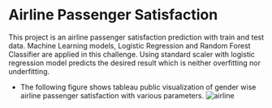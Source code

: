 # Airline Passenger Satisfaction
This project is an airline passenger satisfaction prediction with train and test data.  Machine Learning models, Logistic Regression and Random Forest Classifier are applied in this challenge.  Using standard scaler with logistic regression model predicts the desired result which is neither overfitting nor underfitting.

* The following figure shows tableau public visualization of gender wise airline passenger satisfaction with various parameters.
![airline](https://user-images.githubusercontent.com/83611005/143969976-9a91f465-d508-4f77-975f-15b86bb3d99c.png)
